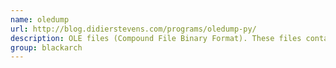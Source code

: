 ```yaml
---
name: oledump
url: http://blog.didierstevens.com/programs/oledump-py/
description: OLE files (Compound File Binary Format). These files contain streams of data. This tool allows you to analyze these streams. URL : http://blog.didierstevens.com/programs/oledump-py/ Groups : blackarch blackarch-binary blackarch-malware
group: blackarch
---
```

